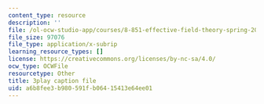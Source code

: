 ```yaml
---
content_type: resource
description: ''
file: /ol-ocw-studio-app/courses/8-851-effective-field-theory-spring-2013/a6b8fee3b980591fb06415413e64ee01_kZcGNN5cYCg.vtt
file_size: 97076
file_type: application/x-subrip
learning_resource_types: []
license: https://creativecommons.org/licenses/by-nc-sa/4.0/
ocw_type: OCWFile
resourcetype: Other
title: 3play caption file
uid: a6b8fee3-b980-591f-b064-15413e64ee01
---
```

